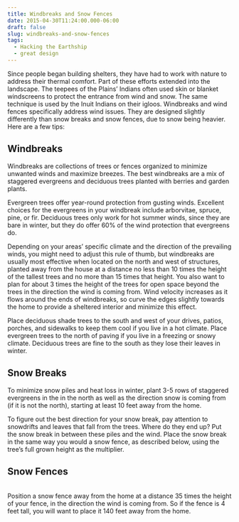 ```yaml
---
title: Windbreaks and Snow Fences
date: 2015-04-30T11:24:00.000-06:00
draft: false
slug: windbreaks-and-snow-fences
tags:
  - Hacking the Earthship
  - great design
---
```


Since people began building shelters, they have had to work with nature to address their thermal comfort. Part of these efforts extended into the landscape. The teepees of the Plains’ Indians often used skin or blanket windscreens to protect the entrance from wind and snow. The same technique is used by the Inuit Indians on their igloos. Windbreaks and wind fences specifically address wind issues. They are designed slightly differently than snow breaks and snow fences, due to snow being heavier. Here are a few tips:  

## Windbreaks

Windbreaks are collections of trees or fences organized to minimize unwanted winds and maximize breezes. The best windbreaks are a mix of staggered evergreens and deciduous trees planted with berries and garden plants.  

Evergreen trees offer year-round protection from gusting winds. Excellent choices for the evergreens in your windbreak include arborvitae, spruce, pine, or fir. Deciduous trees only work for hot summer winds, since they are bare in winter, but they do offer 60% of the wind protection that evergreens do.  

Depending on your areas’ specific climate and the direction of the prevailing winds, you might need to adjust this rule of thumb, but windbreaks are usually most effective when located on the north and west of structures, planted away from the house at a distance no less than 10 times the height of the tallest trees and no more than 15 times that height. You also want to plan for about 3 times the height of the trees for open space beyond the trees in the direction the wind is coming from. Wind velocity increases as it flows around the ends of windbreaks, so curve the edges slightly towards the home to provide a sheltered interior and minimize this effect.  

Place deciduous shade trees to the south and west of your drives, patios, porches, and sidewalks to keep them cool if you live in a hot climate. Place evergreen trees to the north of paving if you live in a freezing or snowy climate. Deciduous trees are fine to the south as they lose their leaves in winter.  

## Snow Breaks

To minimize snow piles and heat loss in winter, plant 3-5 rows of staggered evergreens in the in the north as well as the direction snow is coming from (if it is not the north), starting at least 10 feet away from the home.  

To figure out the best direction for your snow break, pay attention to snowdrifts and leaves that fall from the trees. Where do they end up? Put the snow break in between these piles and the wind. Place the snow break in the same way you would a snow fence, as described below, using the tree’s full grown height as the multiplier.  

## Snow Fences
   
Position a snow fence away from the home at a distance 35 times the height of your fence, in the direction the wind is coming from. So if the fence is 4 feet tall, you will want to place it 140 feet away from the home.

